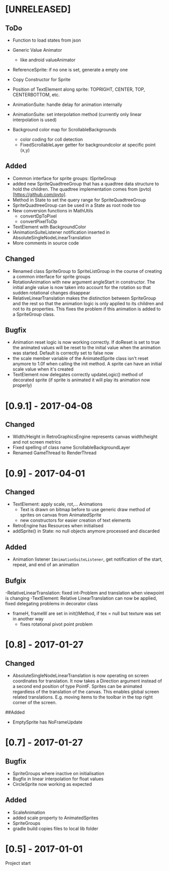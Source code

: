 # [UNRELEASED]
## ToDo
- Function to load states from json
- Generic Value Animator
    - like android valueAnimator
- ReferenceSprite: if no one is set, generate a empty one
- Copy Constructor for Sprite
- Position of TextElement along sprite: TOPRIGHT, CENTER, TOP, CENTERBOTTOM, etc.

- AnimationSuite: handle delay for animation internally
- AnimationSuite: set interpolation method (currently only linear interpolation is used)
- Background color map for ScrollableBackgrounds
    * color coding for coll detection
    * FixedScrollableLayer getter for backgroundcolor at specific point (x,y)

## Added
- Common interface for sprite groups: ISpriteGroup
- added new SpriteQuadtreeGroup that has a quadtree data structure to
hold the children. The quadtree implementation comes from (pvto)[https://github.com/pvto].
- Method in State to set the query range for SpriteQuadtreeGroup
- SpriteQuadtreeGroup can be used in a State as root node too
- New conversion functions in MathUtils
    * convertDpToPixel
    * convertPixelToDp
- TextElement with BackgroundColor
- IAnimationSuiteListener notification inserted in AbsoluteSingleNodeLinearTranslation
- More comments in source code

## Changed

- Renamed class SpriteGroup to SpriteListGroup in the course of creating
a common interface for sprite groups
- RotationAnimation with new argument angleStart in constructor. The initial
angle value is now taken into account for the rotation so that sudden rotational changes disappear
- RelativeLinearTranslation makes the distinction between SpriteGroup and the rest so
that the animation logic is only applied to its children and not to its properties.
This fixes the problem if this animation is added to a SpriteGroup class.


## Bugfix
- Animation reset logic is now working correctly. If doReset is set to true the animated
values will be reset to the initial value when the animation was started. Default
is correctly set to false now
- the scale member variable of the AnimatedSprite class isn't reset anymore
to 1.0f when calling the init method. A sprite can have an initial scale value when it's created
- TextElement now delegates correctly updateLogic() method of decorated sprite
(if sprite is animated it will play its animation now properly)

# [0.9.1] - 2017-04-08

## Changed
- Width/Height in RetroGraphicsEngine represents canvas width/height and
   not screen metrics
- Fixed spelling of class name ScrollableBackgroundLayer
- Renamed GameThread to RenderThread

# [0.9] - 2017-04-01

## Changed
- TextElement: apply scale, rot,... Animations
    - Text is drawn on bitmap before to use generic draw method of sprites on canvas from AnimatedSprite
    - new constructors for easier creation of text elements
- RetroEngine has Resources when initialised
- addSprite() in State: no null objects anymore processed and discarded

## Added
- Animation listener ``IAnimationSuiteListener``, get notification of the start, repeat, and end of
an animation

## Bufgix
-RelativeLinearTranslation: fixed int-Problem and translation when viewpoint is changing
-TextElement: Relative LinearTranslation can now be applied, fixed delegating problems in decorator class
- frameH, frameW are set in init()Method, if tex = null but texture was set in another way
    - fixes rotational pivot point problem

# [0.8] - 2017-01-27

## Changed
- AbsoluteSingleNodeLinearTranslation is now operating on screen coordinates for translation. It now takes
 a Direction argument instead of a second end position of type PointF. Sprites can
be animated regardless of the translation of the canvas. This enables global screen related translations. E.g.
moving items to the toolbar in the top right corner of the screen.

##Added
- EmptySprite has NoFrameUpdate


# [0.7] - 2017-01-27

## Bugfix
- SpriteGroups where inactive on initialisation
- Bugfix in linear interpolation for float values
- CircleSprite now working as expected

## Added
- ScaleAnimation
- added scale property to AnimatedSprites
- SpriteGroups
- gradle build copies files to local lib folder

# [0.5] - 2017-01-01
Project start


